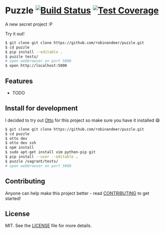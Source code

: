 # Puzzle [![Build Status][travis-image]][travis-url] [![Test Coverage][coveralls-img]][coveralls-url]
A new secret project :P

Try it out!

```bash
$ git clone git clone https://github.com/robinandeer/puzzle.git
$ cd puzzle
$ pip install --editable .
$ puzzle tests/
# open webbrowser on port 5000
$ open http://localhost:5000
```


## Features

* TODO


## Install for development
I decided to try out [Otto][otto] for this project so make sure you have it installed :smile:

```bash
$ git clone git clone https://github.com/robinandeer/puzzle.git
$ cd puzzle
$ otto dev
$ otto dev ssh
$ npm install
$ sudo apt-get install vim python-pip git
$ pip install --user --editable .
$ puzzle /vagrant/tests/
# open webbrowser on port 5000
```


## Contributing
Anyone can help make this project better - read [CONTRIBUTING](CONTRIBUTING.md) to get started!


## License
MIT. See the [LICENSE](LICENSE) file for more details.


[travis-url]: https://travis-ci.org/robinandeer/puzzle
[travis-image]: https://img.shields.io/travis/robinandeer/puzzle.svg?style=flat-square
[coveralls-url]: https://coveralls.io/github/robinandeer/puzzle
[coveralls-img]: https://img.shields.io/coveralls/robinandeer/puzzle.svg?style=flat-square
[otto]: https://ottoproject.io/
